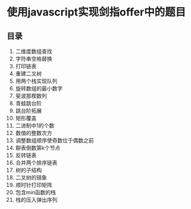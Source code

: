 # 使用javascript实现剑指offer中的题目  

## 目录
1. 二维度数组查找
2. 字符串空格替换
3. 打印链表
4. 重建二叉树
5. 用两个栈实现队列
6. 旋转数组的最小数字
7. 斐波那楔数列
8. 青蛙跳台阶
9. 跳台阶拓展
10. 矩形覆盖
11. 二进制中1的个数
12. 数值的整数次方
13. 调整数组顺序使奇数位于偶数之前
14. 聊表倒数第k个节点
15. 反转链表
16. 合并两个排序链表
17. 树的子结构
18. 二叉树的镜象
19. 顺时针打印矩阵
20. 包含min函数的栈
21. 栈的压入弹出序列